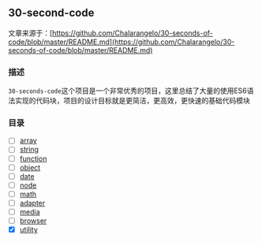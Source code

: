 ## 30-second-code

文章来源于：[https://github.com/Chalarangelo/30-seconds-of-code/blob/master/README.md](https://github.com/Chalarangelo/30-seconds-of-code/blob/master/README.md)

### 描述

`30-seconds-code`这个项目是一个非常优秀的项目，这里总结了大量的使用ES6语法实现的代码块，项目的设计目标就是更简洁，更高效，更快速的基础代码模块

### 目录

- [ ] [array](https://github.com/lvzhenbang/article/blob/master/js/30-seconds-code/array.md)
- [ ] [string](https://github.com/lvzhenbang/article/blob/master/js/30-seconds-code/string.md)
- [ ] [function](https://github.com/lvzhenbang/article/blob/master/js/30-seconds-code/funciton.md)
- [ ] [object](https://github.com/lvzhenbang/article/blob/master/js/30-seconds-code/object.md)
- [ ] [date](https://github.com/lvzhenbang/article/blob/master/js/30-seconds-code/date.md)
- [ ] [node](https://github.com/lvzhenbang/article/blob/master/js/30-seconds-code/node.md)
- [ ] [math](https://github.com/lvzhenbang/article/blob/master/js/30-seconds-code/math.md)
- [ ] [adapter](https://github.com/lvzhenbang/article/blob/master/js/30-seconds-code/adapter.md)
- [ ] [media](https://github.com/lvzhenbang/article/blob/master/js/30-seconds-code/media.md)
- [ ] [browser](https://github.com/lvzhenbang/article/blob/master/js/30-seconds-code/browser.md)
- [x] [utility](https://github.com/lvzhenbang/article/blob/master/js/30-seconds-code/utility.md)

